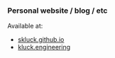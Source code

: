 ### Personal website / blog / etc

Available at:
- [skluck.github.io](http://skluck.github.io)
- [kluck.engineering](http://kluck.engineering)
